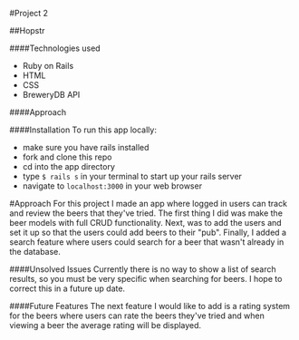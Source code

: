 #Project 2

##Hopstr

####Technologies used
- Ruby on Rails
- HTML
- CSS
- BreweryDB API

####Approach


####Installation
To run this app locally:
- make sure you have rails installed
- fork and clone this repo
- cd into the app directory
- type `$ rails s` in your terminal to start up your rails server
- navigate to `localhost:3000` in your web browser


#Approach
For this project I made an app where logged in users can track and review the beers that they've tried. The first thing I did was make the beer models with full CRUD functionality. Next, was to add the users and set it up so that the users could add beers to their "pub". Finally, I added a search feature where users could search for a beer that wasn't already in the database.


####Unsolved Issues
Currently there is no way to show a list of search results, so you must be very specific when searching for beers. I hope to correct this in a future up date.


####Future Features
The next feature I would like to add is a rating system for the beers where users can rate the beers they've tried and when viewing a beer the average rating will be displayed.
